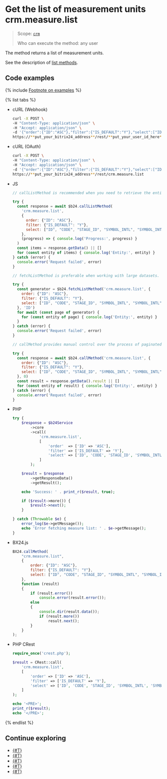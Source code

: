 # Get the list of measurement units crm.measure.list

> Scope: [`crm`](../../../scopes/permissions.md)
>
> Who can execute the method: any user

The method returns a list of measurement units.

See the description of [list methods](../../../../settings/how-to-call-rest-api/list-methods-pecularities.md).

## Code examples

{% include [Footnote on examples](../../../../_includes/examples.md) %}

{% list tabs %}

- cURL (Webhook)

    ```bash
    curl -X POST \
    -H "Content-Type: application/json" \
    -H "Accept: application/json" \
    -d '{"order":{"ID":"ASC"},"filter":{"IS_DEFAULT":"Y"},"select":["ID","CODE","STAGE_ID","SYMBOL_INTL","SYMBOL_INTL"]}' \
    https://**put_your_bitrix24_address**/rest/**put_your_user_id_here**/**put_your_webhook_here**/crm.measure.list
    ```

- cURL (OAuth)

    ```bash
    curl -X POST \
    -H "Content-Type: application/json" \
    -H "Accept: application/json" \
    -d '{"order":{"ID":"ASC"},"filter":{"IS_DEFAULT":"Y"},"select":["ID","CODE","STAGE_ID","SYMBOL_INTL","SYMBOL_INTL"],"auth":"**put_access_token_here**"}' \
    https://**put_your_bitrix24_address**/rest/crm.measure.list
    ```

- JS

    ```js
    // callListMethod is recommended when you need to retrieve the entire set of list data and the volume of records is relatively small (up to about 1000 items). The method loads all data at once, which can lead to high memory load when working with large volumes.
    
    try {
      const response = await $b24.callListMethod(
        'crm.measure.list',
        {
          order: {"ID": "ASC"},
          filter: {"IS_DEFAULT": "Y"},
          select: ["ID", "CODE", "STAGE_ID", "SYMBOL_INTL", "SYMBOL_INTL"]
        },
        (progress) => { console.log('Progress:', progress) }
      )
      const items = response.getData() || []
      for (const entity of items) { console.log('Entity:', entity) }
    } catch (error) {
      console.error('Request failed', error)
    }
    
    // fetchListMethod is preferable when working with large datasets. The method implements iterative fetching using a generator, allowing data to be processed in parts and efficiently using memory.
    
    try {
      const generator = $b24.fetchListMethod('crm.measure.list', {
        order: {"ID": "ASC"},
        filter: {"IS_DEFAULT": "Y"},
        select: ["ID", "CODE", "STAGE_ID", "SYMBOL_INTL", "SYMBOL_INTL"]
      }, 'ID')
      for await (const page of generator) {
        for (const entity of page) { console.log('Entity:', entity) }
      }
    } catch (error) {
      console.error('Request failed', error)
    }
    
    // callMethod provides manual control over the process of paginated data retrieval through the start parameter. Suitable for scenarios where precise control over request batches is required. However, with large volumes of data, it may be less efficient compared to fetchListMethod.
    
    try {
      const response = await $b24.callMethod('crm.measure.list', {
        order: {"ID": "ASC"},
        filter: {"IS_DEFAULT": "Y"},
        select: ["ID", "CODE", "STAGE_ID", "SYMBOL_INTL", "SYMBOL_INTL"]
      }, 0)
      const result = response.getData().result || []
      for (const entity of result) { console.log('Entity:', entity) }
    } catch (error) {
      console.error('Request failed', error)
    }
    ```

- PHP

    ```php
    try {
        $response = $b24Service
            ->core
            ->call(
                'crm.measure.list',
                [
                    'order'  => ['ID' => 'ASC'],
                    'filter' => ['IS_DEFAULT' => 'Y'],
                    'select' => ['ID', 'CODE', 'STAGE_ID', 'SYMBOL_INTL', 'SYMBOL_INTL'],
                ]
            );
    
        $result = $response
            ->getResponseData()
            ->getResult();
    
        echo 'Success: ' . print_r($result, true);
    
        if ($result->more()) {
            $result->next();
        }
    
    } catch (Throwable $e) {
        error_log($e->getMessage());
        echo 'Error fetching measure list: ' . $e->getMessage();
    }
    ```

- BX24.js

    ```js
    BX24.callMethod(
        "crm.measure.list",
        {
            order: {"ID": "ASC"},
            filter: {"IS_DEFAULT": "Y"},
            select: ["ID", "CODE", "STAGE_ID", "SYMBOL_INTL", "SYMBOL_INTL"]
        },
        function (result)
        {
            if (result.error())
                console.error(result.error());
            else
            {
                console.dir(result.data());
                if (result.more())
                    result.next();
            }
        }
    );
    ```

- PHP CRest

    ```php
    require_once('crest.php');

    $result = CRest::call(
        'crm.measure.list',
        [
            'order' => ['ID' => 'ASC'],
            'filter' => ['IS_DEFAULT' => 'Y'],
            'select' => ['ID', 'CODE', 'STAGE_ID', 'SYMBOL_INTL', 'SYMBOL_INTL']
        ]
    );

    echo '<PRE>';
    print_r($result);
    echo '</PRE>';
    ```

{% endlist %}

## Continue exploring

- [{#T}](./crm-measure-add.md)
- [{#T}](./crm-measure-update.md)
- [{#T}](./crm-measure-get.md)
- [{#T}](./crm-measure-delete.md)
- [{#T}](./crm-measure-fields.md)